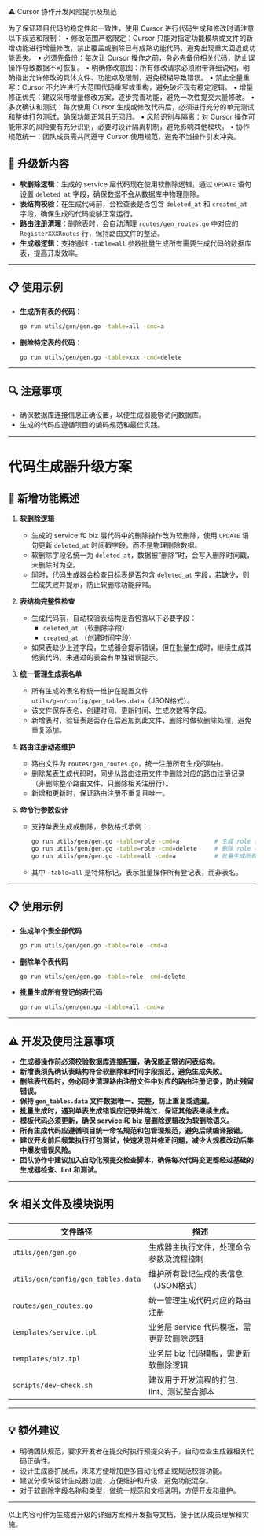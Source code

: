 ⚠️ Cursor 协作开发风险提示及规范

为了保证项目代码的稳定性和一致性，使用 Cursor 进行代码生成和修改时请注意以下规范和限制：
	•	修改范围严格限定：Cursor 只能对指定功能模块或文件的新增功能进行增量修改，禁止覆盖或删除已有成熟功能代码，避免出现重大回退或功能丢失。
	•	必须先备份：每次让 Cursor 操作之前，务必先备份相关代码，防止误操作导致数据不可恢复。
	•	明确修改意图：所有修改请求必须附带详细说明，明确指出允许修改的具体文件、功能点及限制，避免模糊导致错误。
	•	禁止全量重写：Cursor 不允许进行大范围代码重写或重构，避免破坏现有稳定逻辑。
	•	增量修正优先：建议采用增量修改方案，逐步完善功能，避免一次性提交大量修改。
	•	多次确认和测试：每次使用 Cursor 生成或修改代码后，必须进行充分的单元测试和整体打包测试，确保功能正常且无回归。
	•	风险识别与隔离：对 Cursor 操作可能带来的风险要有充分识别，必要时设计隔离机制，避免影响其他模块。
	•	协作规范统一：团队成员需共同遵守 Cursor 使用规范，避免不当操作引发冲突。
    
## 🚀 升级新内容

- **软删除逻辑**：生成的 service 层代码现在使用软删除逻辑，通过 `UPDATE` 语句设置 `deleted_at` 字段，确保数据不会从数据库中物理删除。
- **表结构校验**：在生成代码前，会检查表是否包含 `deleted_at` 和 `created_at` 字段，确保生成的代码能够正常运行。
- **路由注册清理**：删除表时，会自动清理 `routes/gen_routes.go` 中对应的 `RegisterXXXRoutes` 行，保持路由文件的整洁。
- **生成器逻辑**：支持通过 `-table=all` 参数批量生成所有需要生成代码的数据库表，提高开发效率。

---

## 📋 使用示例

- **生成所有表的代码**：
  ```bash
  go run utils/gen/gen.go -table=all -cmd=a
  ```

- **删除特定表的代码**：
  ```bash
  go run utils/gen/gen.go -table=xxx -cmd=delete
  ```

---

## 🔍 注意事项

- 确保数据库连接信息正确设置，以便生成器能够访问数据库。
- 生成的代码应遵循项目的编码规范和最佳实践。

---
# 代码生成器升级方案

## 🚀 新增功能概述

1. **软删除逻辑**  
   - 生成的 service 和 biz 层代码中的删除操作改为软删除，使用 `UPDATE` 语句更新 `deleted_at` 时间戳字段，而不是物理删除数据。  
   - 软删除字段名统一为 `deleted_at`，数据被“删除”时，会写入删除时间戳，未删除时为空。  
   - 同时，代码生成器会检查目标表是否包含 `deleted_at` 字段，若缺少，则生成失败并提示，防止软删除功能异常。

2. **表结构完整性检查**  
   - 生成代码前，自动校验表结构是否包含以下必要字段：  
     - `deleted_at` （软删除字段）  
     - `created_at` （创建时间字段）  
   - 如果表缺少上述字段，生成器会提示错误，但在批量生成时，继续生成其他表代码，未通过的表会有单独错误提示。

3. **统一管理生成表名单**  
   - 所有生成的表名称统一维护在配置文件 `utils/gen/config/gen_tables.data`（JSON格式）。  
   - 该文件保存表名、创建时间、更新时间、生成次数等字段。  
   - 新增表时，验证表是否存在后追加到此文件，删除时做软删除处理，避免重复添加。

4. **路由注册动态维护**  
   - 路由文件为 `routes/gen_routes.go`，统一注册所有生成的路由。  
   - 删除某表生成代码时，同步从路由注册文件中删除对应的路由注册记录（非删除整个路由文件，只删除相关注册行）。  
   - 新增和更新时，保证路由注册不重复且唯一。

5. **命令行参数设计**  
   - 支持单表生成或删除，参数格式示例：  
     ```bash
     go run utils/gen/gen.go -table=role -cmd=a          # 生成 role 表所有代码  
     go run utils/gen/gen.go -table=role -cmd=delete     # 删除 role 表所有生成代码  
     go run utils/gen/gen.go -table=all -cmd=a           # 批量生成所有已登记表代码  
     ```  
   - 其中 `-table=all` 是特殊标记，表示批量操作所有登记表，而非表名。

---

## 📋 使用示例

- **生成单个表全部代码**  
  ```bash
  go run utils/gen/gen.go -table=role -cmd=a
  ```

- **删除单个表代码**  
  ```bash
  go run utils/gen/gen.go -table=role -cmd=delete
  ```

- **批量生成所有登记的表代码**  
  ```bash
  go run utils/gen/gen.go -table=all -cmd=a
  ```

---

## ⚠️ 开发及使用注意事项

- **生成器操作前必须校验数据库连接配置，确保能正常访问表结构。**  
- **新增表须先确认表结构符合软删除和时间字段规范，避免生成失败。**  
- **删除表代码时，务必同步清理路由注册文件中对应的路由注册记录，防止残留错误。**  
- **保持 `gen_tables.data` 文件数据唯一、完整，防止重复或遗漏。**  
- **批量生成时，遇到单表生成错误应记录并跳过，保证其他表继续生成。**  
- **模板代码必须更新，确保 service 和 biz 层删除逻辑改为软删除语义。**  
- **所有生成代码应遵循项目统一命名规范和包管理规范，避免后续编译报错。**  
- **建议开发前后频繁执行打包测试，快速发现并修正问题，减少大规模改动后集中爆发错误风险。**  
- **团队协作中建议加入自动化预提交检查脚本，确保每次代码变更都经过基础的生成器检查、lint 和测试。**

---

## 🛠️ 相关文件及模块说明

| 文件路径                            | 描述                                   |
|----------------------------------|--------------------------------------|
| `utils/gen/gen.go`               | 生成器主执行文件，处理命令参数及流程控制     |
| `utils/gen/config/gen_tables.data` | 维护所有登记生成的表信息（JSON格式）           |
| `routes/gen_routes.go`            | 统一管理生成代码对应的路由注册                 |
| `templates/service.tpl`           | 业务层 service 代码模板，需更新软删除逻辑       |
| `templates/biz.tpl`               | 业务层 biz 代码模板，需更新软删除逻辑           |
| `scripts/dev-check.sh`            | 建议用于开发流程的打包、lint、测试整合脚本       |

---

## 💡 额外建议

- 明确团队规范，要求开发者在提交时执行预提交钩子，自动检查生成器相关代码正确性。  
- 设计生成器扩展点，未来方便增加更多自动化修正或规范校验功能。  
- 建议分模块设计生成器功能，方便维护和升级，避免功能混杂。  
- 对于软删除字段名称和类型，做统一规范和文档说明，方便开发和维护。

---

以上内容可作为生成器升级的详细方案和开发指导文档，便于团队成员理解和实施。